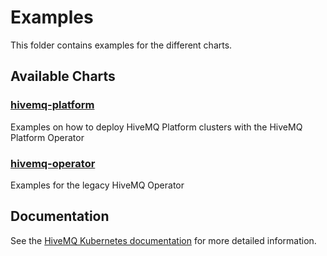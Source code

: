 # Examples

This folder contains examples for the different charts.

## Available Charts

### [hivemq-platform](./hivemq-platform)

Examples on how to deploy HiveMQ Platform clusters with the HiveMQ Platform Operator

### [hivemq-operator](./hivemq-operator)

Examples for the legacy HiveMQ Operator

## Documentation
See the [HiveMQ Kubernetes documentation](https://docs.hivemq.com/hivemq-platform-operator/introduction.html) for more detailed information.
